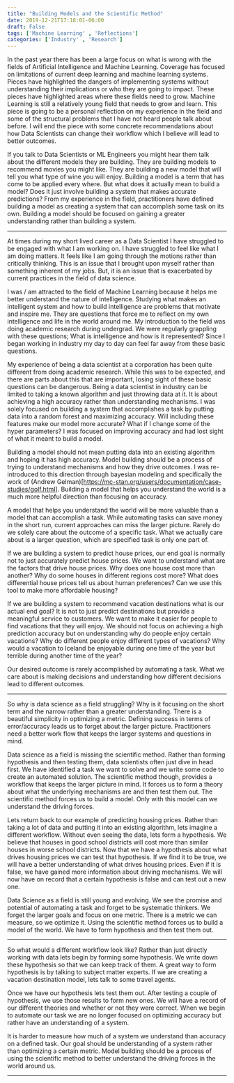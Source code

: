 ```yaml
---
title: "Building Models and the Scientific Method"
date: 2019-12-21T17:18:01-06:00
draft: False
tags: ['Machine Learning' , 'Reflections']
categories: ['Industry' , 'Research']
---
```


In the past year there has been a large focus on what is wrong with the fields of Artificial Intelligence and Machine Learning. Coverage has focused on limitations of current deep learning and machine learning systems. Pieces have highlighted the dangers of implementing systems without understanding their implications or who they are going to impact. These pieces have highlighted areas where these fields need to grow. Machine Learning is still a relatively young field that needs to grow and learn. This piece is going to be a personal reflection on my experience in the field and some of the structural problems that I have not heard people talk about before. I will end the piece with some concrete recommendations about how Data Scientists can change their workflow which I believe will lead to better outcomes.

If you talk to Data Scientists or ML Engineers you might hear them talk about the different models they are building. They are building models to recommend movies you might like. They are building a new model that will tell you what type of wine you will enjoy. Building a model is a term that has come to be applied every where. But what does it actually mean to build a model? Does it just involve building a system that makes accurate predictions? From my experience in the field, practitioners have defined building a model as creating a system that can accomplish some task on its own. Building a model should be focused on gaining a greater understanding rather than building a system.

* * *

At times during my short lived career as a Data Scientist I have struggled to be engaged with what I am working on. I have struggled to feel like what I am doing matters. It feels like I am going through the motions rather than  critically thinking. This is an issue that I brought upon myself rather than something inherent of my jobs. But, it is an issue that is exacerbated by current practices in the field of data science.

I was / am attracted to the field of Machine Learning because it helps me better understand the nature of intelligence. Studying what makes an intelligent system and how to build intelligence are problems that motivate and inspire me. They are questions that force me to reflect on my own intelligence and life in the world around me. My introduction to the field was doing academic research during undergrad. We were regularly grappling with these questions; What is intelligence and how is it represented? Since I began working in industry my day to day can feel far away from these basic questions.

My experience of being a data scientist at a corporation has been quite different from doing academic research. While this was to be expected, and there are parts about this that are important, losing sight of these basic questions can be dangerous. Being a data scientist in industry can be limited to taking a known algorithm and just throwing data at it. It is about achieving a high accuracy rather than understanding mechanisms. I was solely focused on building a system that accomplishes a task by putting data into a random forest and maximizing accuracy. Will including these features make our model more accurate? What if I change some of the hyper parameters? I was focused on improving accuracy and had lost sight of what it meant to build a model.

Building a model should not mean putting data into an existing algorithm and hoping it has high accuracy. Model building should be a process of trying to understand mechanisms and how they drive outcomes. I was re-introduced to this direction through bayesian modeling and specifically the work of (Andrew Gelman)[https://mc-stan.org/users/documentation/case-studies/golf.html]. Building a model that helps you understand the world is a much more helpful direction than focusing on accuracy.

A model that helps you understand the world will be more valuable than a model that can accomplish a task. While automating tasks can save money in the short run, current approaches can miss the larger picture. Rarely do we solely care about the outcome of a specific task. What we actually care about is a larger question, which are specified task is only one part of.

If we are building a system to predict house prices, our end goal is normally not to just accurately predict house prices. We want to understand what are the factors that drive house prices. Why does one house cost more than another? Why do some houses in different regions cost more? What does differential house prices tell us about human preferences? Can we use this tool to make more affordable housing?

If we are building a system to recommend vacation destinations what is our actual end goal? It is not to just predict destinations but provide a meaningful service to customers. We want to make it easier for people to find vacations that they will enjoy. We should not focus on achieving a high prediction accuracy but on understanding why do people enjoy certain vacations? Why do different people enjoy different types of vacations? Why would a vacation to Iceland be enjoyable during one time of the year but terrible during another time of the year?

Our desired outcome is rarely accomplished by automating a task. What we care about is making decisions and understanding how different decisions lead to different outcomes.

* * *

So why is data science as a field struggling? Why is it focusing on the short term and the narrow rather than a greater understanding. There is a beautiful simplicity in optimizing a metric. Defining success in terms of error/accuracy leads us to forget about the larger picture. Practitioners need a better work flow that keeps the larger systems and questions in mind.

Data science as a field is missing the scientific method. Rather than forming hypothesis and then testing them, data scientists often just dive in head first. We have identified a task we want to solve and we write some code to create an automated solution. The scientific method though, provides a workflow that keeps the larger picture in mind. It forces us to form a theory about what the underlying mechanisms are and then test them out. The scientific method forces us to build a model. Only with this model can we understand the driving forces.

Lets return back to our example of predicting housing prices. Rather than taking a lot of data and putting it into an existing algorithm, lets imagine a different workflow. Without even seeing the data, lets form a hypothesis. We believe that houses in good school districts will cost more than similar houses in worse school districts. Now that we have a hypothesis about what drives housing prices we can test that hypothesis. If we find it to be true, we will have a better understanding of what drives housing prices. Even if it is false, we have gained more information about driving mechanisms. We will now have on record that a certain hypothesis is false and can test out a new one.

Data Science as a field is still young and evolving. We see the promise and potential of automating a task and forget to be systematic thinkers. We forget the larger goals and focus on one metric. There is a metric we can measure, so we optimize it. Using the scientific method forces us to build a model of the world. We have to form hypothesis and then test them out.


* * *

So what would a different workflow look like? Rather than just directly working with data lets begin by forming some hypothesis. We write down these hypothesis so that we can keep track of them. A great way to form hypothesis is by talking to subject matter experts. If we are creating a vacation destination model, lets talk to some travel agents.

Once we have our hypothesis lets test them out. After testing a couple of hypothesis, we use those results to form new ones. We will have a record of our different theories and whether or not they were correct. When we begin to automate our task we are no longer focused on optimizing accuracy but rather have an understanding of a system.

It is harder to measure how much of a system we understand than accuracy on a defined task. Our goal should be understanding of a system rather than optimizing a certain metric. Model building should be a process of using the scientific method to better understand the driving forces in the world around us.

----


